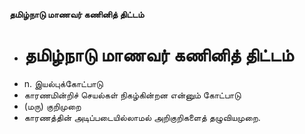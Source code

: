 **தமிழ்நாடு மாணவர் கணினித் திட்டம்**
- # தமிழ்நாடு மாணவர் கணினித் திட்டம்
- n. இயல்புக்கோட்பாடு
- காரணமின்றிச் செயல்கள் நிகழ்கின்றன என்னும் கோட்பாடு
- (மரு) குறிமுறை
- காரணத்தின் அடிப்படையில்லாமல் அறிகுறிகளைத் தழுவியமுறை.

